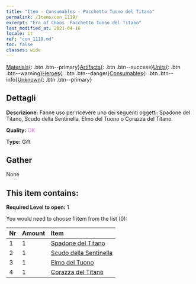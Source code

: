 ```yaml
---
title: "Item - Consumables - Pacchetto Tuono del Titano"
permalink: /Items/con_1119/
excerpt: "Era of Chaos  Pacchetto Tuono del Titano"
last_modified_at: 2021-04-16
locale: it
ref: "con_1119.md"
toc: false
classes: wide
---
```

 [Materials](/it/Items/){: .btn .btn--primary}[Artifacts](/it/Items/Artifacts/){: .btn .btn--success}[Units](/it/Items/Units/){: .btn .btn--warning}[Heroes](/it/Items/Heroes/){: .btn .btn--danger}[Consumables](/it/Items/Consumables/){: .btn .btn--info}[Unknown](/it/Items/Unknown/){: .btn .btn--primary}

## Dettagli
 **Descrizione:** Fanne uso per ricevere uno dei seguenti oggetti: Spadone del Titano, Scudo della Sentinella, Elmo del Tuono o Corazza del Titano.

 **Quality:** <span style="color: #DA70D6">OK</span>

 **Type:** Gift

## Gather

  None

## This item contains:

 **Required Level to open:** 1

 You would need to choose 1 item from the list (0):

  | Nr | Amount |     Item    |
  |:---|:-------|:------------|
  | 1 | 1 | [Spadone del Titano](/it/Items/art_156/) |  | 
  | 2 | 1 | [Scudo della Sentinella](/it/Items/art_157/) |  | 
  | 3 | 1 | [Elmo del Tuono](/it/Items/art_158/) |  | 
  | 4 | 1 | [Corazza del Titano](/it/Items/art_159/) |  | 
